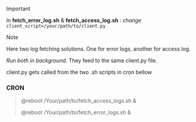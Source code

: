 > [!IMPORTANT]
> In **fetch_error_log.sh**  &  **fetch_access_log.sh** : *change* `client_script=/your/path/to/client.py`

> [!NOTE]
> Here two log fetching solutions. One for error logs, another for access log.
>
> *Run both in background*. They feed to the same client.py file.

client.py gets called from the two .sh scripts in cron bellow
### CRON
> @reboot /Your/path/to/fetch_access_logs.sh &
>
> @reboot /Your/path/to/fetch_error_logs.sh &
